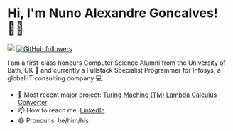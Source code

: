 # Hi, I'm Nuno Alexandre Goncalves! 👋🏿

![](https://komarev.com/ghpvc/?username=NunoAGoncalves) [![GitHub followers](https://img.shields.io/github/followers/n-alex-goncalves?style=social)](https://www.github.com/n-goncalves1)

I am a first-class honours Computer Science Alumni from the University of Bath, UK 🛀 and currently a Fullstack Specialist Programmer for Infosys, a global IT consulting company :computer:.

- 🌱 Most recent major project: [Turing Machine (TM) Lambda Calculus Converter](https://github.com/n-alex-goncalves/Turing-Machine-Lambda-Calculus-Converter)
- 📫 How to reach me: [LinkedIn](https://www.linkedin.com/in/n-alex-goncalves/)
- 😄 Pronouns: he/him/his


